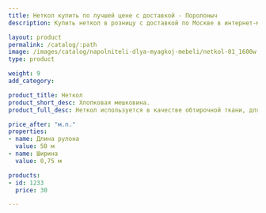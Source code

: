 ```yaml
---
title: Неткол купить по лучшей цене с доставкой - Поролоныч
description: Купить неткол в розницу с доставкой по Москве в интернет-магазине Поролоныча.

layout: product
permalink: /catalog/:path
image: /images/catalog/napolniteli-dlya-myagkoj-mebeli/netkol-01_1600w.jpg
type: product

weight: 9
add_category: 

product_title: Неткол
product_short_desc: Хлопковая мешковина.
product_full_desc: Неткол используется в качестве обтирочной ткани, для мытья и протирания поверхностей.

price_after: "м.п."
properties:
- name: Длина рулона
  value: 50 м
- name: Ширина
  value: 0,75 м

products:
- id: 1233
  price: 30

---
```

